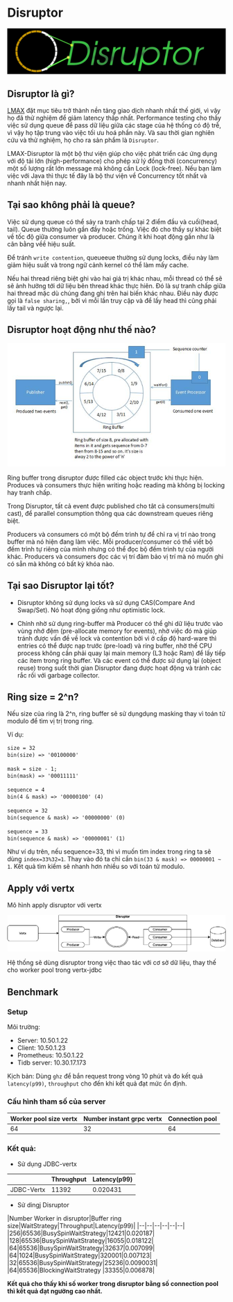 # Disruptor 

<img src="./public/images/disruptor.png" />

## Disruptor là gì?

[LMAX](https://www.lmax.com/) đặt mục tiêu trở thành nền tảng giao dịch nhanh nhất thế giới, vì vậy họ đã thử nghiệm để giảm latency thấp nhất. Performance testing cho thấy việc sử dụng queue để pass dữ liệu giữa các stage của hệ thống có độ trễ, vì vậy họ tập trung vào việc tối ưu hoá phần này. Và sau thời gian nghiên cứu và thử nghiệm, họ cho ra sản phẩm là `Disruptor`.

LMAX-Disruptor là một bộ thư viện giúp cho việc phát triển các ứng dụng với độ tải lớn (high-performance) cho phép xử lý đồng thời (concurrency) một số lượng rất lớn message mà không cần Lock (lock-free). Nếu bạn làm việc với Java thì thực tế đây là bộ thư viện về Concurrency tốt nhất và nhanh nhất hiện nay.

## Tại sao không phải là queue?

Việc sử dụng queue có thể sảy ra tranh chấp tại 2 điểm đầu và cuối(head, tail). Queue thường luôn gần đầy hoặc trống. Việc đó cho thấy sự khác biệt về tốc độ giữa consumer và producer. Chúng ít khi hoạt động gần như là cân bằng vềề hiệu suất.

Để tránh `write contention`, queueeue thường sử dụng locks, điều này làm giảm hiệu suất và trong ngữ cảnh kernel có thể làm mấy cache.

Nếu hai thread riêng biệt ghi vào hai giá trị khác nhau, mỗi thread có thể sẽ sẽ ảnh hưởng tới dữ liệu bên thread khác thực hiên. Đó là sự tranh chấp giữa hai thread mặc dù chúng đang ghi trên hai biến khác nhau. Điều này được gọi là `false sharing,`, bởi vì mỗi lần truy cập và để lấy head thì cũng phải lấy tail và ngược lại.

## Disruptor hoạt động như thế nào?

<img src="./public/images/RingBuffer.jpg"/>

Ring buffer trong disruptor được filled các object trước khi thực hiện. Produces và consumers thực hiện writing hoặc reading mà không bị locking hay tranh chấp.

Trong Disruptor, tất cả event được published cho tât cả consumers(multi cast), để parallel consumption thông qua các downstream queues riêng biệt.

Producers và consumers có một bộ đếm trình tự để chỉ ra vị trí nào trong buffer mà nó hiện đang làm việc. Mỗi producer/consumer có thể viết bộ đếm trình tự riêng của mình nhưng có thể đọc bộ đếm trình tự của người khác. Producers và consumers đọc các vị trí đảm bảo vị trí mà nó muốn ghi có sẵn mà không có bất kỳ khóa nào.

## Tại sao Disruptor lại tốt?

- Disruptor không sử dụng locks và sử dụng CAS(Compare And Swap/Set). Nó hoạt động giống như optimistic lock.

- Chính nhờ sử dụng ring-buffer mà Producer có thể ghi dữ liệu trước vào vùng nhớ đệm (pre-allocate memory for events), nhờ việc đó mà giúp tránh được vấn đề về lock và contention bởi vì ở cấp độ hard-ware thì entries có thể được nạp trước (pre-load) và ring buffer, nhờ thế CPU process không cần phải quay lại main memory (L3 hoặc Ram) để lấy tiếp các item trong ring buffer. Và các event có thể được sử dụng lại (object reuse) trong suốt thời gian Disruptor đang được hoạt động và tránh các rắc rối với garbage collector.

## Ring size = 2^n?

Nếu size của ring là 2^n, ring buffer sẽ sử dụngdụng masking thay vì toán tử modulo để tìm vị trị trong ring.

Ví dụ:
```log
size = 32
bin(size) => '00100000'

mask = size - 1;
bin(mask) => '00011111'

sequence = 4
bin(4 & mask) => '00000100' (4)

sequence = 32
bin(sequence & mask) => '00000000' (0)

sequence = 33
bin(sequence & mask) => '00000001' (1)
```

Như ví dụ trên, nếu sequence=33, thì vì muốn tìm index trong ring ta sẽ dùng `index=33%32=1`. Thay vào đó ta chỉ cần `bin(33 & mask) => 00000001 ~ 1`. Kết quả tìm kiếm sẽ nhanh hơn nhiều so với toán tử modulo.


## Apply với vertx

Mô hình apply disruptor với vertx

<img src="./public/images/apply-vertx.png"/>

Hệ thống sẽ dùng disruptor trong việc thao tác với cơ sở dữ liệu, thay thế cho worker pool trong vertx-jdbc

## Benchmark

### Setup

Môi trường:
- Server: 10.50.1.22
- Client: 10.50.1.23
- Prometheus: 10.50.1.22
- Tidb server: 10.30.17.173

Kịch bản: Dùng `ghz` để bắn request trong vòng 10 phút và đo kết quả `latency(p99)`, `throughput` cho đến khi kết quả đạt mức ổn định.

### Cấu hình tham số của server

|Worker pool size vertx|Number instant grpc vertx|Connection pool|
|--|--|--|
|64|32|64|

### Kết quả:

- Sử dụng JDBC-vertx

||Throughput|Latency(p99)|
|--|--|--|
|JDBC-Vertx|11392|0.020431|

- Sử dingj Disruptor
  
|Number Worker in disruptor|Buffer ring size|WaitStrategy|Throughput|Latency(p99)|
|--|--|--|--|--|--|
|256|65536|BusySpinWaitStrategy|12421|0.020187|
|128|65536|BusySpinWaitStrategy|16055|0.018122|
|64|65536|BusySpinWaitStrategy|32637|0.007099|
|64|1024|BusySpinWaitStrategy|320001|0.007123|
|32|65536|BusySpinWaitStrategy|25236|0.0090031|
|64|65536|BlockingWaitStrategy |33355|0.006878|

<b>Kết quả cho thấy khi số worker trong disruptor bằng số connection pool thì kết quả đạt ngưỡng cao nhất.<b>




